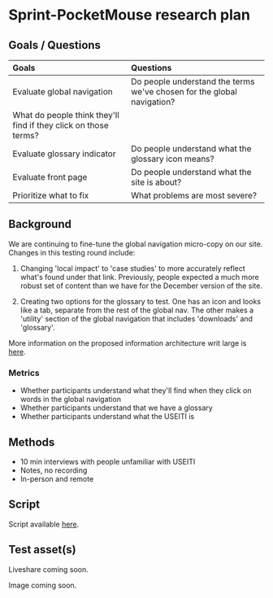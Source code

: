 # Sprint-PocketMouse research plan

## Goals / Questions
Goals | Questions
:----- | :---------
Evaluate global navigation | Do people understand the terms we've chosen for the global navigation?
 | What do people think they'll find if they click on those terms?
Evaluate glossary indicator | Do people understand what the glossary icon means?
Evaluate front page | Do people understand what the site is about?
Prioritize what to fix | What problems are most severe?


## Background

We are continuing to fine-tune the global navigation micro-copy on our site. Changes in this testing round include:

1. Changing 'local impact' to 'case studies' to more accurately reflect what's found under that link. Previously, people expected a much more robust set of content than we have for the December version of the site.

1. Creating two options for the glossary to test. One has an icon and looks like a tab, separate from the rest of the global nav. The other makes a 'utility' section of the global navigation that includes 'downloads' and 'glossary'.

More information on the proposed information architecture writ large is [here](https://github.com/18F/doi-extractives-data/issues/622).


### Metrics

* Whether participants understand what they'll find when they click on words in the global navigation
* Whether participants understand that we have a glossary
* Whether participants understand what the USEITI is


## Methods
* 10 min interviews with people unfamiliar with USEITI
* Notes, no recording
* In-person and remote


## Script

Script available [here](https://github.com/18F/doi-extractives-data/blob/research/research/sprint-pocketmouse/sprint-pocketmouse_interview-script.md).


## Test asset(s)

Liveshare coming soon.

Image coming soon.
